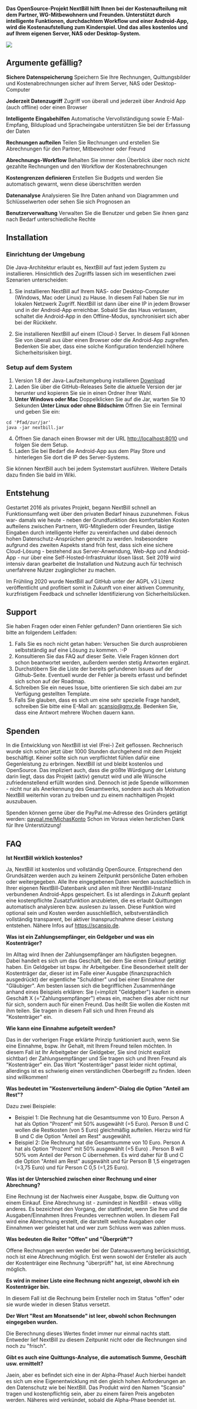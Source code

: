 **Das OpenSource-Projekt NextBill hilft Ihnen bei der Kostenaufteilung mit dem Partner, WG-Mitbewohnern und Freunden. Unterstützt durch intelligente Funktionen, durchdachtem Workflow und einer Android-App, wird die Kostenaufstellung zum Kinderspiel. Und das alles kostenlos und auf Ihrem eigenen Server, NAS oder Desktop-System.**

![](https://raw.githubusercontent.com/nextbill-project/server/master/docs/assets/top_devices.png)

## Argumente gefällig? ##

**Sichere Datenspeicherung** Speichern Sie Ihre Rechnungen, Quittungsbilder und Kostenabrechnungen sicher auf Ihrem Server, NAS oder Desktop-Computer

**Jederzeit Datenzugriff** Zugriff von überall und jederzeit über Android App (auch offline) oder einen Browser

**Intelligente Eingabehilfen** Automatische Vervollständigung sowie E-Mail-Empfang, Bildupload und Spracheingabe unterstützen Sie bei der Erfassung der Daten

**Rechnungen aufteilen** Teilen Sie Rechnungen und erstellen Sie Abrechnungen für den Partner, Mitbewohner oder Freund

**Abrechnungs-Workflow** Behalten Sie immer den Überblick über noch nicht gezahlte Rechnungen und den Workflow der Kostenabrechnungen

**Kostengrenzen definieren** Erstellen Sie Budgets und werden Sie automatisch gewarnt, wenn diese überschritten werden

**Datenanalyse** Analysieren Sie Ihre Daten anhand von Diagrammen und Schlüsselwerten oder sehen Sie sich Prognosen an

**Benutzerverwaltung** Verwalten Sie die Benutzer und geben Sie ihnen ganz nach Bedarf unterschiedliche Rechte


## Installation
### Einrichtung der Umgebung
Die Java-Architektur erlaubt es, NextBill auf fast jedem System zu installieren. 
Hinsichtlich des Zugriffs lassen sich im wesentlichen zwei Szenarien unterscheiden:

1. Sie installieren NextBill auf Ihrem NAS- oder Desktop-Computer (Windows, Mac oder Linux) zu Hause. In diesem Fall haben Sie nur im lokalen Netzwerk Zugriff. NextBill ist dann über eine IP in jedem Browser und in der Android-App erreichbar. Sobald Sie das Haus verlassen, schaltet die Android-App in den Offline-Modus, synchronisiert sich aber bei der Rückkehr.

2. Sie installieren NextBill auf einem (Cloud-) Server. In diesem Fall können Sie von überall aus über einen Browser oder die Android-App zugreifen. Bedenken Sie aber, dass eine solche Konfiguration tendenziell höhere Sicherheitsrisiken birgt.

### Setup auf dem System
1. Version 1.8 der Java-Laufzeitumgebung installieren [Download](https://www.oracle.com/java/technologies/javase-jre8-downloads.html)
2. Laden Sie über die GitHub-Releases Seite die aktuelle Version der jar herunter und kopieren Sie sie in einen Ordner Ihrer Wahl.
3. **Unter Windows oder Mac** Doppelklicken Sie auf die Jar, warten Sie 10 Sekunden
**Unter Linux oder ohne Bildschirm** Öffnen Sie ein Terminal und geben Sie ein:
```
cd 'Pfad/zur/jar'
java -jar nextbill.jar
```
4. Öffnen Sie danach einen Browser mit der URL [http://localhost:8010](http://localhost:8010) und folgen Sie dem Setup.
5. Laden Sie bei Bedarf die Android-App aus dem Play Store und hinterlegen Sie dort die IP des Server-Systems.

Sie können NextBill auch bei jedem Systemstart ausführen. Weitere Details dazu finden Sie bald im Wiki.

## Entstehung

Gestartet 2016 als privates Projekt, begann NextBill schnell an Funktionsumfang weit über den privaten Bedarf hinaus zuzunehmen. Fokus war-  damals wie heute - neben der Grundfunktion des komfortablen Kosten aufteilens zwischen Partnern, WG-Mitgliedern oder Freunden, lästige Eingaben durch intelligente Helfer zu vereinfachen und dabei dennoch hohen Datenschutz-Ansprüchen gerecht zu werden. Insbesondere aufgrund des zweiten Aspekts stand früh fest, dass sich eine sichere Cloud-Lösung - bestehend aus Server-Anwendung, Web-App und Android-App - nur über eine Self-Hosted-Infrastruktur lösen lässt. Seit 2019 wird intensiv daran gearbeitet die Installation und Nutzung auch für technisch unerfahrene Nutzer zugänglicher zu machen. 

Im Frühling 2020 wurde NextBill auf GitHub unter der AGPL v3 Lizenz veröffentlicht und profitiert somit in Zukunft von einer aktiven Community, kurzfristigem Feedback und schneller Identifizierung von Sicherheitslücken.

## Support

Sie haben Fragen oder einen Fehler gefunden? Dann orientieren Sie sich bitte an folgendem Leitfaden:

1. Falls Sie es noch nicht getan haben: Versuchen Sie durch ausprobieren selbstständig auf eine Lösung zu kommen. :-P
2. Konsultieren Sie das FAQ auf dieser Seite. Viele Fragen können dort schon beantwortet werden, außerdem werden stetig Antworten ergänzt.
3. Durchstöbern Sie die Liste der bereits gefundenen Issues auf der Github-Seite. Eventuell wurde der Fehler ja bereits erfasst und befindet sich schon auf der Roadmap.
4. Schreiben Sie ein neues Issue, bitte orientieren Sie sich dabei am zur Verfügung gestellten Template. 
5. Falls Sie glauben, dass es sich um eine sehr spezielle Frage handelt, schreiben Sie bitte eine E-Mail an: scansio@gmx.de. Bedenken Sie, dass eine Antwort mehrere Wochen dauern kann.

## Spenden

In die Entwicklung von NextBill ist viel (Frei-) Zeit geflossen. Rechnerisch wurde sich schon jetzt über 1000 Stunden durchgehend mit dem Projekt beschäftigt.
Keiner sollte sich nun verpflichtet fühlen dafür eine Gegenleistung zu erbringen. NextBill ist und bleibt kostenlos und OpenSource. Das impliziert auch, dass die größte Würdigung der Leistung darin liegt, dass das Projekt (aktiv) genutzt wird und alle Wünsche zufriedenstellend erfüllt worden sind.
Dennoch ist jede Spende willkommen - nicht nur als Anerkennung des Gesamtwerks, sondern auch als Motivation NextBill weiterhin voran zu treiben und zu einem nachhaltigen Projekt auszubauen.

Spenden können gerne über die PayPal.me-Adresse des Gründers getätigt werden:
[paypal.me/MichasKonto](https://www.paypal.com/paypalme2/MichasKonto)
Schon im Voraus vielen herzlichen Dank für Ihre Unterstützung!

## FAQ

**Ist NextBill wirklich kostenlos?**

Ja, NextBill ist kostenlos und vollständig OpenSource. Entsprechend den Grundsätzen werden auch zu keinem Zeitpunkt persönliche Daten erhoben oder weitergegeben. Alle Ihre eingegebenen Daten werden ausschließlich in Ihrer eigenen NextBill-Datenbank und allen mit Ihrer NextBill-Instanz verbundenen Android-Apps gespeichert.
Es ist allerdings in Zukunft geplant eine kostenpflichte Zusatzfunktion anzubieten, die es erlaubt Quittungen automatisch analysieren bzw. auslesen zu lassen. Diese Funktion wird optional sein und Kosten werden ausschließlich, selbstverständlich vollständig transparent, bei aktiver Inanspruchnahme dieser Leistung entstehen. Nähere Infos auf https://scansio.de.

**Was ist ein Zahlungsempfänger, ein Geldgeber und was ein Kostenträger?**

Im Alltag wird Ihnen der Zahlungsempfänger am häufigsten begegnen. Dabei handelt es sich um das Geschäft, bei dem Sie einen Einkauf getätigt haben. Ein Geldgeber ist bspw. ihr Arbeitgeber. Eine Besonderheit stellt der Kostenträger dar, dieser ist im Falle einer Ausgabe (finanzsprachlich ausgedrückt) der eigentliche "Schuldner" und bei einer Einnahme der "Gläubiger". Am besten lassen sich die begrifflichen Zusammenhänge anhand eines Beispiels erklären: Sie (=implizit "Geldgeber") kaufen in einem Geschäft X (="Zahlungsempfänger") etwas ein, machen dies aber nicht nur für sich, sondern auch für einen Freund. Das heißt Sie wollen die Kosten mit ihm teilen. Sie tragen in diesem Fall sich und Ihren Freund als "Kostenträger" ein.

**Wie kann eine Einnahme aufgeteilt werden?**

Das in der vorherigen Frage erklärte Prinzip funktioniert auch, wenn Sie eine Einnahme, bspw. ihr Gehalt, mit Ihrem Freund teilen möchten. In diesem Fall ist Ihr Arbeitgeber der Geldgeber, Sie sind (nicht explizit sichtbar) der Zahlungsempfänger und Sie tragen sich und Ihren Freund als "Kostenträger" ein. Das Wort "Kostenträger" passt leider nicht optimal, allerdings ist es schwierig einen verständlichen Oberbegriff zu finden. Ideen sind willkommen!

**Was bedeutet im "Kostenverteilung ändern"-Dialog die Option "Anteil am Rest"?**

Dazu zwei Beispiele:
- Beispiel 1: Die Rechnung hat die Gesamtsumme von 10 Euro. Person A hat als Option "Prozent" mit 50% ausgewählt (=5 Euro). Person B und C wollen die Restkosten (von 5 Euro) gleichmäßig aufteilen. Hierzu wird für B und C die Option "Anteil am Rest" ausgewählt.
- Beispiel 2: Die Rechnung hat die Gesamtsumme von 10 Euro. Person A hat als Option "Prozent" mit 50% ausgewählt (=5 Euro) . Person B will 50% vom Anteil der Person C übernehmen. Es wird daher für B und C die Option "Anteil am Rest" ausgewählt und für Person B 1,5 eingetragen (=3,75 Euro) und für Person C 0,5 (=1,25 Euro).

**Was ist der Unterschied zwischen einer Rechnung und einer Abrechnung?**

Eine Rechnung ist der Nachweis einer Ausgabe, bspw. die Quittung von einem Einkauf.
Eine Abrechnung ist - zumindest in NextBill - etwas völlig anderes. Es bezeichnet den Vorgang, der stattfindet, wenn Sie Ihre und die Ausgaben/Einnahmen Ihres Freundes verrechnen wollen. In diesem Fall wird eine Abrechnung erstellt, die darstellt welche Ausgaben oder Einnahmen wer geleistet hat und wer zum Schluss wem was zahlen muss.

**Was bedeuten die Reiter "Offen" und "Überprüft"?**

Offene Rechnungen werden weder bei der Datenauswertung berücksichtigt, noch ist eine Abrechnung möglich. Erst wenn sowohl der Ersteller als auch der Kostenträger eine Rechnung "überprüft" hat, ist eine Abrechnung möglich.

**Es wird in meiner Liste eine Rechnung nicht angezeigt, obwohl ich ein Kostenträger bin.**

In diesem Fall ist die Rechnung beim Ersteller noch im Status "offen" oder sie wurde wieder in diesen Status versetzt.

**Der Wert "Rest am Monatsende" ist leer, obwohl schon Rechnungen eingegeben wurden.**

Die Berechnung dieses Wertes findet immer nur einmal nachts statt. Entweder lief NextBill zu diesem Zeitpunkt nicht oder die Rechnungen sind noch zu "frisch".

**Gibt es auch eine Quittungs-Analyse, die automatisch Summe, Geschäft usw. ermittelt?**

Jaein, aber es befindet sich eine in der Alpha-Phase! Auch hierbei handelt es sich um eine Eigenentwicklung mit den gleich hohen Anforderungen an den Datenschutz wie bei NextBill. Das Produkt wird den Namen "Scansio" tragen und kostenpflichtig sein, aber zu einem fairen Preis angeboten werden. Näheres wird verkündet, sobald die Alpha-Phase beendet ist.
